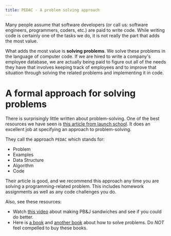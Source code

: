 ```yaml
---
title: PEDAC - A problem solving approach
---
```


Many people assume that software developers (or call us: software engineers,
programmers, coders, etc.) are paid to write code. While writing code is
certainly one of the tasks we do, it is not really the part that adds the most
value.

What adds the most value is **solving problems**. We solve these problems in the
language of computer code. If we are hired to write a company's employee
database, we are actually being paid to figure out all of the needs they have
that involves keeping track of employees and to improve that situation through
solving the related problems and implementing it in code.

# A formal approach for solving problems

There is surprisingly little written about problem-solving. One of the best
resources we have seen is
[this article from launch school](https://medium.com/launch-school/solving-coding-problems-with-pedac-29141331f93f).
It does an excellent job at specifying an approach to problem-solving.

They call the approach `PEDAC` which stands for:

- Problem
- Examples
- Data Structure
- Algorithm
- Code

Their article is good, and we recommend this approach any time you are solving a
programming-related problem. This includes homework assignments as well as any
code challenges you do.

Also, see these resources:

- Watch [this video](https://www.youtube.com/watch?v=cDA3_5982h8) about making
  PB&J sandwiches and see if you could do better.
- Here is
  [a book](https://www.amazon.com/Problem-Solving-101-Simple-People/dp/1591842425)
  and [another book](https://en.wikipedia.org/wiki/How_to_Solve_It) about how to
  solve problems. Do _NOT_ feel compelled to buy these books.
